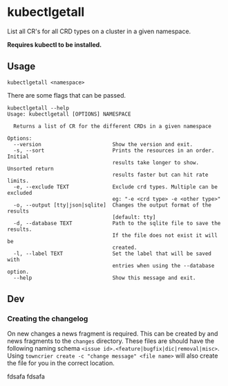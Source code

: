 # kubectlgetall

List all CR's for all CRD types on a cluster in a given namespace.

**Requires kubectl to be installed.**

## Usage

```shell
kubectlgetall <namespace>
```

There are some flags that can be passed.
```shell
kubectlgetall --help
Usage: kubectlgetall [OPTIONS] NAMESPACE

  Returns a list of CR for the different CRDs in a given namespace

Options:
  --version                       Show the version and exit.
  -s, --sort                      Prints the resources in an order. Initial
                                  results take longer to show. Unsorted return
                                  results faster but can hit rate limits.
  -e, --exclude TEXT              Exclude crd types. Multiple can be excluded
                                  eg: "-e <crd type> -e <other type>"
  -o, --output [tty|json|sqlite]  Changes the output format of the results
                                  [default: tty]
  -d, --database TEXT             Path to the sqlite file to save the results.
                                  If the file does not exist it will be
                                  created.
  -l, --label TEXT                Set the label that will be saved with
                                  entries when using the --database option.
  --help                          Show this message and exit.

```

## Dev
### Creating the changelog

On new changes a news fragment is required.
This can be created by and news fragments to the `changes` directory.
These files are should have the following naming schema `<issue id>.<feature|bugfix|dic|removal|misc>`.
Using `towncrier create -c "change message" <file name>` will also create the file for you in the correct location.

fdsafa
fdsafa
